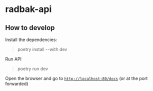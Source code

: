 # radbak-api

## How to develop

Install the dependencies:

> poetry install --with dev

Run API

> poetry run dev

Open the browser and go to [`http://localhost:80/docs`](http://localhost/docs) (or at the port forwarded)